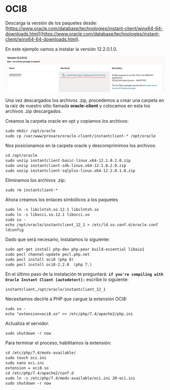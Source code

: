 # OCI8

Descarga la versión de los paquetes desde: [https://www.oracle.com/database/technologies/instant-client/winx64-64-downloads.html](https://www.oracle.com/database/technologies/instant-client/winx64-64-downloads.html).

En este ejemplo vamos a instalar la versión 12.2.0.1.0.

![](<../.gitbook/assets/imagen (1).png>)

Una vez descargados los archivos .zip, procedemos a crear una carpeta en la raíz de nuestro sitio llamada **oracle-client** y colocamos en esta los archivos .zip descargados.

Creamos la carpeta oracle en opt y copiamos los archivos:

```
sudo mkdir /opt/oracle
sudo cp /var/www/provare/oracle-client/instantclient-* /opt/oracle
```

Nos posicionamos en la carpeta oracle y descomprimimos los archivos:

```
cd /opt/oracle
sudo unzip instantclient-basic-linux.x64-12.1.0.2.0.zip
sudo unzip instantclient-sdk-linux.x64-12.1.0.2.0.zip
sudo unzip instantclient-sqlplus-linux.x64-12.2.0.1.0.zip
```

Eliminamos los archivos .zip:

```
sudo rm instantclient-*
```

Ahora creamos los enlaces simbólicos a los paquetes

```
sudo ln -s libclntsh.so.12.1 libclntsh.so
sudo ln -s libocci.so.12.1 libocci.so
sudo su -
echo /opt/oracle/instantclient_12_1 > /etc/ld.so.conf.d/oracle.conf
ldconfig
```

Dado que será necesario, instalamos lo siguiente:

```
sudo apt-get install php-dev php-pear build-essential libaio1
sudo pecl channel-update pecl.php.net
sudo pecl install oci8 (php 8)
sudo pecl install oci8-2.2.0  (php 7.)
```

En el último paso de la instalación te preguntará: **`if you're compiling with Oracle Instant Client [autodetect]:`** escribe lo siguiente:

```
instantclient,/opt/oracle/instantclient_12_1
```

Necesitamos decirle a PHP que cargue la extensión OCI8:

```
sudo su -
echo "extension=oci8.so" >> /etc/php/7.4/apache2/php.ini
```

Actualiza el servidor.

```
sudo shutdown -r now
```

Para terminar el proceso, habilitamos la extensión:

```
cd /etc/php/7.4/mods-available/
sudo touch oci.ini
sudo nano oci.ini
extension = oci8.so
cd /etc/php/7.4/apache2/conf.d
sudo ln -s /etc/php/7.4/mods-available/oci.ini 20-oci.ini
sudo shutdown -r now
```
